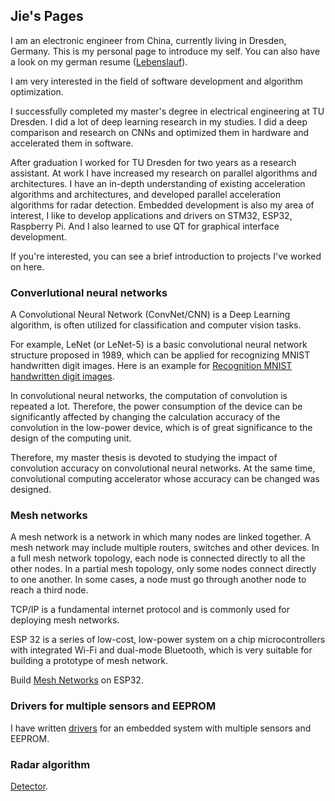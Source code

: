 ## Jie's Pages

I am an electronic engineer from China, currently living in Dresden, Germany. This is my personal page to introduce my self. You can also have a look on my german resume ([Lebenslauf](https://github.com/kayala/kayala.GitHub.io/blob/main/Lebenslauf_Jie.pdf)).

I am very interested in the field of software development and algorithm optimization.

I successfully completed my master's degree in electrical engineering at TU Dresden. I did a lot of deep learning research in my studies. I did a deep comparison and research on CNNs and optimized them in hardware and accelerated them in software.

After graduation I worked for TU Dresden for two years as a research assistant. At work I have increased my research on parallel algorithms and architectures. I have an in-depth understanding of existing acceleration algorithms and architectures, and developed parallel acceleration algorithms for radar detection.
Embedded development is also my area of interest, I like to develop applications and drivers on STM32, ESP32, Raspberry Pi. And I also learned to use QT for graphical interface development. 

If you're interested, you can see a brief introduction to projects I've worked on here.

### Converlutional neural networks

A Convolutional Neural Network (ConvNet/CNN) is a Deep Learning algorithm, is often utilized for classification and computer vision tasks.

For example, LeNet (or LeNet-5) is a basic convolutional neural network structure proposed in 1989, which can be applied for recognizing MNIST handwritten digit images. Here is an example for [Recognition MNIST handwritten digit images](https://github.com/kayala/project/tree/main/CNNs).

In convolutional neural networks, the computation of convolution is repeated a lot. Therefore, the power consumption of the device can be significantly affected by changing the calculation accuracy of the convolution in the low-power device, which is of great significance to the design of the computing unit.

Therefore, my master thesis is devoted to studying the impact of convolution accuracy on convolutional neural networks. At the same time, convolutional computing accelerator whose accuracy can be changed was designed.

### Mesh networks 

A mesh network is a network in which many nodes are linked together. A mesh network may include multiple routers, switches and other devices. In a full mesh network topology, each node is connected directly to all the other nodes. In a partial mesh topology, only some nodes connect directly to one another. In some cases, a node must go through another node to reach a third node. 

TCP/IP is a fundamental internet protocol and is commonly used for deploying mesh networks.

ESP 32 is a series of low-cost, low-power system on a chip microcontrollers with integrated Wi-Fi and dual-mode Bluetooth, which is very suitable for building a prototype of mesh network.

Build [Mesh Networks](https://github.com/kayala/project/tree/main/mesh_network) on ESP32.

### Drivers for multiple sensors and EEPROM

I have written [drivers](https://github.com/kayala/project/tree/main/drivers) for an embedded system with multiple sensors and EEPROM.

### Radar algorithm

[Detector](https://github.com/kayala/project/tree/main/radar_cfar_algorithm).
